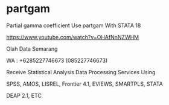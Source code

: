# partgam

Partial gamma coefficient Use partgam With STATA 18

https://www.youtube.com/watch?v=OHAfNnNZWHM

Olah Data Semarang

WA : +6285227746673 (085227746673)

Receive Statistical Analysis Data Processing Services Using

SPSS, AMOS, LISREL, Frontier 4.1, EVIEWS, SMARTPLS, STATA

DEAP 2.1, ETC
